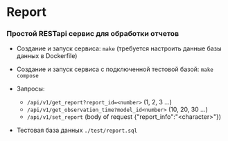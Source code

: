 # Report

### Простой RESTapi сервис для обработки отчетов

- Создание и запуск сервиса: `make` (требуется настроить данные базы данных в Dockerfile)

- Создание и запуск сервиса c подключенной тестовой базой: `make compose`

- Запросы:

  - `/api/v1/get_report?report_id=<number>` (1, 2, 3 ...)
  - `/api/v1/get_observation_time?model_id<number>` (10, 20, 30 ...)
  - `/api/v1/set_report` (body of request {"report_info":"\<character\>"})

- Тестовая база данных `./test/report.sql`
